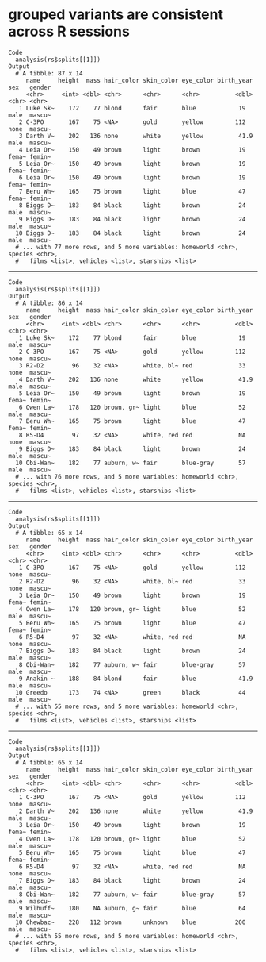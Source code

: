 # grouped variants are consistent across R sessions

    Code
      analysis(rs$splits[[1]])
    Output
      # A tibble: 87 x 14
         name     height  mass hair_color skin_color eye_color birth_year sex   gender
         <chr>     <int> <dbl> <chr>      <chr>      <chr>          <dbl> <chr> <chr> 
       1 Luke Sk~    172    77 blond      fair       blue            19   male  mascu~
       2 C-3PO       167    75 <NA>       gold       yellow         112   none  mascu~
       3 Darth V~    202   136 none       white      yellow          41.9 male  mascu~
       4 Leia Or~    150    49 brown      light      brown           19   fema~ femin~
       5 Leia Or~    150    49 brown      light      brown           19   fema~ femin~
       6 Leia Or~    150    49 brown      light      brown           19   fema~ femin~
       7 Beru Wh~    165    75 brown      light      blue            47   fema~ femin~
       8 Biggs D~    183    84 black      light      brown           24   male  mascu~
       9 Biggs D~    183    84 black      light      brown           24   male  mascu~
      10 Biggs D~    183    84 black      light      brown           24   male  mascu~
      # ... with 77 more rows, and 5 more variables: homeworld <chr>, species <chr>,
      #   films <list>, vehicles <list>, starships <list>

---

    Code
      analysis(rs$splits[[1]])
    Output
      # A tibble: 86 x 14
         name     height  mass hair_color skin_color eye_color birth_year sex   gender
         <chr>     <int> <dbl> <chr>      <chr>      <chr>          <dbl> <chr> <chr> 
       1 Luke Sk~    172    77 blond      fair       blue            19   male  mascu~
       2 C-3PO       167    75 <NA>       gold       yellow         112   none  mascu~
       3 R2-D2        96    32 <NA>       white, bl~ red             33   none  mascu~
       4 Darth V~    202   136 none       white      yellow          41.9 male  mascu~
       5 Leia Or~    150    49 brown      light      brown           19   fema~ femin~
       6 Owen La~    178   120 brown, gr~ light      blue            52   male  mascu~
       7 Beru Wh~    165    75 brown      light      blue            47   fema~ femin~
       8 R5-D4        97    32 <NA>       white, red red             NA   none  mascu~
       9 Biggs D~    183    84 black      light      brown           24   male  mascu~
      10 Obi-Wan~    182    77 auburn, w~ fair       blue-gray       57   male  mascu~
      # ... with 76 more rows, and 5 more variables: homeworld <chr>, species <chr>,
      #   films <list>, vehicles <list>, starships <list>

---

    Code
      analysis(rs$splits[[1]])
    Output
      # A tibble: 65 x 14
         name     height  mass hair_color skin_color eye_color birth_year sex   gender
         <chr>     <int> <dbl> <chr>      <chr>      <chr>          <dbl> <chr> <chr> 
       1 C-3PO       167    75 <NA>       gold       yellow         112   none  mascu~
       2 R2-D2        96    32 <NA>       white, bl~ red             33   none  mascu~
       3 Leia Or~    150    49 brown      light      brown           19   fema~ femin~
       4 Owen La~    178   120 brown, gr~ light      blue            52   male  mascu~
       5 Beru Wh~    165    75 brown      light      blue            47   fema~ femin~
       6 R5-D4        97    32 <NA>       white, red red             NA   none  mascu~
       7 Biggs D~    183    84 black      light      brown           24   male  mascu~
       8 Obi-Wan~    182    77 auburn, w~ fair       blue-gray       57   male  mascu~
       9 Anakin ~    188    84 blond      fair       blue            41.9 male  mascu~
      10 Greedo      173    74 <NA>       green      black           44   male  mascu~
      # ... with 55 more rows, and 5 more variables: homeworld <chr>, species <chr>,
      #   films <list>, vehicles <list>, starships <list>

---

    Code
      analysis(rs$splits[[1]])
    Output
      # A tibble: 65 x 14
         name     height  mass hair_color skin_color eye_color birth_year sex   gender
         <chr>     <int> <dbl> <chr>      <chr>      <chr>          <dbl> <chr> <chr> 
       1 C-3PO       167    75 <NA>       gold       yellow         112   none  mascu~
       2 Darth V~    202   136 none       white      yellow          41.9 male  mascu~
       3 Leia Or~    150    49 brown      light      brown           19   fema~ femin~
       4 Owen La~    178   120 brown, gr~ light      blue            52   male  mascu~
       5 Beru Wh~    165    75 brown      light      blue            47   fema~ femin~
       6 R5-D4        97    32 <NA>       white, red red             NA   none  mascu~
       7 Biggs D~    183    84 black      light      brown           24   male  mascu~
       8 Obi-Wan~    182    77 auburn, w~ fair       blue-gray       57   male  mascu~
       9 Wilhuff~    180    NA auburn, g~ fair       blue            64   male  mascu~
      10 Chewbac~    228   112 brown      unknown    blue           200   male  mascu~
      # ... with 55 more rows, and 5 more variables: homeworld <chr>, species <chr>,
      #   films <list>, vehicles <list>, starships <list>

